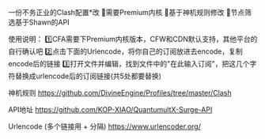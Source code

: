 一份不务正业的Clash配置*改
🔘需要Premium内核
🔘基于神机规则修改
🔘节点筛选基于Shawn的API

 使用说明：
1️⃣CFA需要下Premium内核版本，CFW和CDN默认支持，其他平台的自行确认吧
2️⃣点击下面的Urlencode，将你自己的订阅放进去encode，复制encode后的链接
3️⃣打开文件并编辑，找到文件中的"在此输入订阅"，把这几个字符替换成urlencode后的订阅链接(共5处都要替换)


神机规则
https://github.com/DivineEngine/Profiles/tree/master/Clash 

API地址 
https://github.com/KOP-XIAO/QuantumultX-Surge-API

Urlencode (多个链接用 + 分隔) 
https://www.urlencoder.org/
